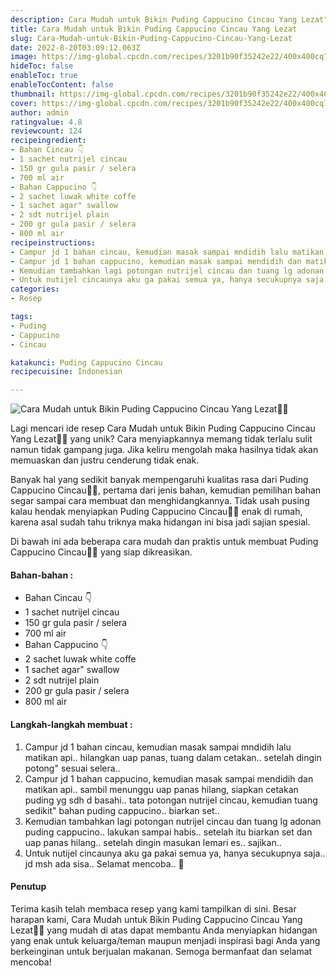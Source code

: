 ```yaml
---
description: Cara Mudah untuk Bikin Puding Cappucino Cincau Yang Lezat"
title: Cara Mudah untuk Bikin Puding Cappucino Cincau Yang Lezat
slug: Cara-Mudah-untuk-Bikin-Puding-Cappucino-Cincau-Yang-Lezat
date: 2022-8-20T03:09:12.063Z
image: https://img-global.cpcdn.com/recipes/3201b90f35242e22/400x400cq70/photo.jpg
hideToc: false
enableToc: true
enableTocContent: false
thumbnail: https://img-global.cpcdn.com/recipes/3201b90f35242e22/400x400cq70/photo.jpg
cover: https://img-global.cpcdn.com/recipes/3201b90f35242e22/400x400cq70/photo.jpg
author: admin
ratingvalue: 4.8
reviewcount: 124
recipeingredient:
- Bahan Cincau 👇
- 1 sachet nutrijel cincau
- 150 gr gula pasir / selera
- 700 ml air
- Bahan Cappucino 👇
- 2 sachet luwak white coffe
- 1 sachet agar" swallow
- 2 sdt nutrijel plain
- 200 gr gula pasir / selera
- 800 ml air
recipeinstructions:
- Campur jd 1 bahan cincau, kemudian masak sampai mndidih lalu matikan api.. hilangkan uap panas, tuang dalam cetakan.. setelah dingin potong" sesuai selera..
- Campur jd 1 bahan cappucino, kemudian masak sampai mendidih dan matikan api.. sambil menunggu uap panas hilang, siapkan cetakan puding yg sdh d basahi.. tata potongan nutrijel cincau, kemudian tuang sedikit" bahan puding cappucino.. biarkan set..
- Kemudian tambahkan lagi potongan nutrijel cincau dan tuang lg adonan puding cappucino.. lakukan sampai habis.. setelah itu biarkan set dan uap panas hilang.. setelah dingin masukan lemari es.. sajikan..
- Untuk nutijel cincaunya aku ga pakai semua ya, hanya secukupnya saja.. jd msh ada sisa.. Selamat mencoba.. 🤗
categories:
- Resep

tags:
- Puding
- Cappucino
- Cincau

katakunci: Puding Cappucino Cincau
recipecuisine: Indonesian

---
```


![Cara Mudah untuk Bikin Puding Cappucino Cincau Yang Lezat👩‍🍳](https://img-global.cpcdn.com/recipes/3201b90f35242e22/400x400cq70/photo.jpg)

Lagi mencari ide resep Cara Mudah untuk Bikin Puding Cappucino Cincau Yang Lezat👩‍🍳 yang unik? Cara menyiapkannya memang tidak terlalu sulit namun tidak gampang juga. Jika keliru mengolah maka hasilnya tidak akan memuaskan dan justru cenderung tidak enak.

Banyak hal yang sedikit banyak mempengaruhi kualitas rasa dari Puding Cappucino Cincau👩‍🍳, pertama dari jenis bahan, kemudian pemilihan bahan segar sampai cara membuat dan menghidangkannya. Tidak usah pusing kalau hendak menyiapkan Puding Cappucino Cincau👩‍🍳 enak di rumah, karena asal sudah tahu triknya maka hidangan ini bisa jadi sajian spesial.

Di bawah ini ada beberapa cara mudah dan praktis untuk membuat Puding Cappucino Cincau👩‍🍳 yang siap dikreasikan.

<!--inarticleads1-->

#### Bahan-bahan :

- Bahan Cincau 👇
- 1 sachet nutrijel cincau
- 150 gr gula pasir / selera
- 700 ml air
- Bahan Cappucino 👇
- 2 sachet luwak white coffe
- 1 sachet agar" swallow
- 2 sdt nutrijel plain
- 200 gr gula pasir / selera
- 800 ml air

<!--inarticleads2-->

#### Langkah-langkah membuat :

1. Campur jd 1 bahan cincau, kemudian masak sampai mndidih lalu matikan api.. hilangkan uap panas, tuang dalam cetakan.. setelah dingin potong" sesuai selera..
1. Campur jd 1 bahan cappucino, kemudian masak sampai mendidih dan matikan api.. sambil menunggu uap panas hilang, siapkan cetakan puding yg sdh d basahi.. tata potongan nutrijel cincau, kemudian tuang sedikit" bahan puding cappucino.. biarkan set..
1. Kemudian tambahkan lagi potongan nutrijel cincau dan tuang lg adonan puding cappucino.. lakukan sampai habis.. setelah itu biarkan set dan uap panas hilang.. setelah dingin masukan lemari es.. sajikan..
1. Untuk nutijel cincaunya aku ga pakai semua ya, hanya secukupnya saja.. jd msh ada sisa.. Selamat mencoba.. 🤗

#### Penutup

Terima kasih telah membaca resep yang kami tampilkan di sini. Besar harapan kami, Cara Mudah untuk Bikin Puding Cappucino Cincau Yang Lezat👩‍🍳 yang mudah di atas dapat membantu Anda menyiapkan hidangan yang enak untuk keluarga/teman maupun menjadi inspirasi bagi Anda yang berkeinginan untuk berjualan makanan. Semoga bermanfaat dan selamat mencoba!